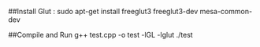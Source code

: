 ##Install Glut :
  sudo apt-get install freeglut3 freeglut3-dev mesa-common-dev

##Compile and Run
   g++ test.cpp -o test -lGL -lglut
   ./test

